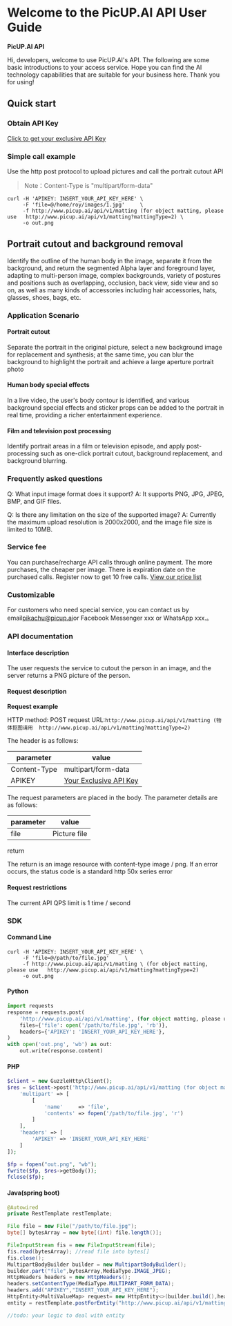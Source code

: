 # Welcome to the PicUP.AI API User Guide

**PicUP.AI API**

Hi, developers, welcome to use PicUP.AI's API. The following are some basic introductions to your access service. Hope you can find the AI ​​technology capabilities that are suitable for your business here. Thank you for using!

## Quick start
### Obtain API Key
[Click to get your exclusive API Key](http://www.picup.ai/userCenter.html#/userCenter/secret)
### Simple call example
Use the http post protocol to upload pictures and call the portrait cutout API
> Note：Content-Type is "multipart/form-data"

```shellcommand
curl -H 'APIKEY: INSERT_YOUR_API_KEY_HERE' \
     -F 'file=@/home/roy/images/1.jpg'     \
     -f http://www.picup.ai/api/v1/matting (for object matting, please use   http://www.picup.ai/api/v1/matting?mattingType=2) \
     -o out.png
```

## Portrait cutout and background removal
Identify the outline of the human body in the image, separate it from the background, and return the segmented Alpha layer and foreground layer, adapting to multi-person image, complex backgrounds, variety of postures and positions such as overlapping, occlusion, back view, side view and so on, as well as many kinds of accessories including hair accessories, hats, glasses, shoes, bags, etc.
### Application Scenario
#### Portrait cutout
Separate the portrait in the original picture, select a new background image for replacement and synthesis; at the same time, you can blur the background to highlight the portrait and achieve a large aperture portrait photo
#### Human body special effects
In a live video, the user's body contour is identified, and various background special effects and sticker props can be added to the portrait in real time, providing a richer entertainment experience.
#### Film and television post processing
Identify portrait areas in a film or television episode, and apply post-processing such as one-click portrait cutout, background replacement, and background blurring.
### Frequently asked questions  
Q: What input image format does it support?
A: It supports PNG, JPG, JPEG, BMP, and GIF files.

Q: Is there any limitation on the size of the supported image?
A: Currently the maximum upload resolution is 2000x2000, and the image file size is limited to 10MB.
### Service fee
You can purchase/recharge API calls through online payment.
The more purchases, the cheaper per image.
There is expiration date on the purchased calls.
Register now to get 10 free calls.
[View our price list](http://www.picup.ai/userVip.html)

### Customizable
For customers who need special service, you can contact us by email[pikachu@picup.ai](mailto:pikachu@picup.ai)or Facebook Messenger  xxx or WhatsApp xxx.。
### API documentation
#### Interface description
The user requests the service to cutout the person in an image, and the server returns a PNG picture of the person.
#### Request description
**Request example**

HTTP method: POST
request URL:`http://www.picup.ai/api/v1/matting (物体抠图请用  http://www.picup.ai/api/v1/matting?mattingType=2)`  
  
The header is as follows:

| parameter | value |
| ------ | ------ |
| Content-Type	 | multipart/form-data |
| APIKEY | [Your Exclusive API Key](http://www.picup.ai/userCenter.html#/userCenter/secret) | 
  
The request parameters are placed in the body. The parameter details are as follows: 

| parameter | value |
| ------ | ------ |
| file	 | Picture file |

return

The return is an image resource with content-type image / png. If an error occurs, the status code is a standard http 50x series error

#### Request restrictions

The current API QPS limit is 1 time / second

### SDK
#### Command Line
```shellcommand
curl -H 'APIKEY: INSERT_YOUR_API_KEY_HERE' \
     -F 'file=@/path/to/file.jpg'     \
     -f http://www.picup.ai/api/v1/matting \ (for object matting, please use   http://www.picup.ai/api/v1/matting?mattingType=2)
     -o out.png
```

#### Python
```python
import requests
response = requests.post(
    'http://www.picup.ai/api/v1/matting', (for object matting, please use   http://www.picup.ai/api/v1/matting?mattingType=2)
    files={'file': open('/path/to/file.jpg', 'rb')},
    headers={'APIKEY': 'INSERT_YOUR_API_KEY_HERE'},
)
with open('out.png', 'wb') as out:
    out.write(response.content)
```

#### PHP
```php
$client = new GuzzleHttp\Client();
$res = $client->post('http://www.picup.ai/api/v1/matting (for object matting, please use   http://www.picup.ai/api/v1/matting?mattingType=2)', [
    'multipart' => [
        [
            'name'     => 'file',
            'contents' => fopen('/path/to/file.jpg', 'r')
        ]
    ],
    'headers' => [
        'APIKEY' => 'INSERT_YOUR_API_KEY_HERE'
    ]
]);

$fp = fopen("out.png", "wb");
fwrite($fp, $res->getBody());
fclose($fp);
```

#### Java(spring boot)
```java
@Autowired
private RestTemplate restTemplate;

File file = new File("/path/to/file.jpg");
byte[] bytesArray = new byte[(int) file.length()];

FileInputStream fis = new FileInputStream(file);
fis.read(bytesArray); //read file into bytes[]
fis.close();
MultipartBodyBuilder builder = new MultipartBodyBuilder();
builder.part("file",bytesArray,MediaType.IMAGE_JPEG);
HttpHeaders headers = new HttpHeaders();
headers.setContentType(MediaType.MULTIPART_FORM_DATA);
headers.add("APIKEY","INSERT_YOUR_API_KEY_HERE");
HttpEntity<MultiValueMap> request= new HttpEntity<>(builder.build(),headers);
entity = restTemplate.postForEntity("http://www.picup.ai/api/v1/matting (for object matting, please use   http://www.picup.ai/api/v1/matting?mattingType=2)", request, Resource.class);

//todo: your logic to deal with entity
```

